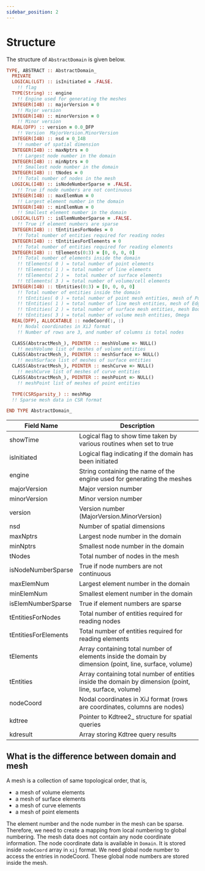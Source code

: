 ```yaml
---
sidebar_position: 2
---
```


# Structure

The structure of `AbstractDomain` is given below.

```fortran
TYPE, ABSTRACT :: AbstractDomain_
  PRIVATE
  LOGICAL(LGT) :: isInitiated = .FALSE.
    !! flag
  TYPE(String) :: engine
    !! Engine used for generating the meshes
  INTEGER(I4B) :: majorVersion = 0
    !! Major version
  INTEGER(I4B) :: minorVersion = 0
    !! Minor version
  REAL(DFP) :: version = 0.0_DFP
    !! Version  MajorVersion.MinorVersion
  INTEGER(I4B) :: nsd = 0_I4B
    !! number of spatial dimension
  INTEGER(I4B) :: maxNptrs = 0
    !! Largest node number in the domain
  INTEGER(I4B) :: minNptrs = 0
    !! Smallest node number in the domain
  INTEGER(I4B) :: tNodes = 0
    !! Total number of nodes in the mesh
  LOGICAL(I4B) :: isNodeNumberSparse = .FALSE.
    !! True if node numbers are not continuous
  INTEGER(I4B) :: maxElemNum = 0
    !! Largest element number in the domain
  INTEGER(I4B) :: minElemNum = 0
    !! Smallest element number in the domain
  LOGICAL(LGT) :: isElemNumberSparse = .FALSE.
    !! True if element numbers are sparse
  INTEGER(I4B) :: tEntitiesForNodes = 0
    !! Total number of entities required for reading nodes
  INTEGER(I4B) :: tEntitiesForElements = 0
    !! Total number of entities required for reading elements
  INTEGER(I4B) :: tElements(0:3) = [0, 0, 0, 0]
    !! Total number of elements inside the domain
    !! tElements( 0 ) = total number of point elements
    !! tElements( 1 ) = total number of line elements
    !! tElements( 2 ) =  total number of surface elements
    !! tElements( 3 ) = total number of volume/cell elements
  INTEGER(I4B) :: tEntities(0:3) = [0, 0, 0, 0]
    !! Total number of entities inside the domain
    !! tEntities( 0 ) = total number of point mesh entities, mesh of Points
    !! tEntities( 1 ) = total number of line mesh entities, mesh of Edge
    !! tEntities( 2 ) = total number of surface mesh entities, mesh Boundary
    !! tEntities( 3 ) = total number of volume mesh entities, Omega
  REAL(DFP), ALLOCATABLE :: nodeCoord(:, :)
    !! Nodal coordinates in XiJ format
    !! Number of rows are 3, and number of columns is total nodes

  CLASS(AbstractMesh_), POINTER :: meshVolume => NULL()
    !! meshVolume list of meshes of volume entities
  CLASS(AbstractMesh_), POINTER :: meshSurface => NULL()
    !! meshSurface list of meshes of surface entities
  CLASS(AbstractMesh_), POINTER :: meshCurve => NULL()
    !! meshCurve list of meshes of curve entities
  CLASS(AbstractMesh_), POINTER :: meshPoint => NULL()
    !! meshPoint list of meshes of point entities

  TYPE(CSRSparsity_) :: meshMap
  !! Sparse mesh data in CSR format

END TYPE AbstractDomain_
```

| Field Name | Description |
|------------|-------------|
| showTime | Logical flag to show time taken by various routines when set to true |
| isInitiated | Logical flag indicating if the domain has been initiated |
| engine | String containing the name of the engine used for generating the meshes |
| majorVersion | Major version number |
| minorVersion | Minor version number |
| version | Version number (MajorVersion.MinorVersion) |
| nsd | Number of spatial dimensions |
| maxNptrs | Largest node number in the domain |
| minNptrs | Smallest node number in the domain |
| tNodes | Total number of nodes in the mesh |
| isNodeNumberSparse | True if node numbers are not continuous |
| maxElemNum | Largest element number in the domain |
| minElemNum | Smallest element number in the domain |
| isElemNumberSparse | True if element numbers are sparse |
| tEntitiesForNodes | Total number of entities required for reading nodes |
| tEntitiesForElements | Total number of entities required for reading elements |
| tElements | Array containing total number of elements inside the domain by dimension (point, line, surface, volume) |
| tEntities | Array containing total number of entities inside the domain by dimension (point, line, surface, volume) |
| nodeCoord | Nodal coordinates in XiJ format (rows are coordinates, columns are nodes) |
| kdtree | Pointer to Kdtree2_ structure for spatial queries |
| kdresult | Array storing Kdtree query results |

## What is the difference between domain and mesh

A mesh is a collection of same topological order, that is,

- a mesh of volume elements
- a mesh of surface elements
- a mesh of curve elements
- a mesh of point elements

The element number and the node number in the mesh can be sparse. Therefore, we need to create a mapping from local numbering to global numbering. The mesh data does not contain any node coordinate information. The node coordinate data is available in `Domain`. It is stored inside `nodeCoord` array in `xij` format. We need global node number to access the entries in nodeCoord. These global node numbers are stored inside the mesh.

